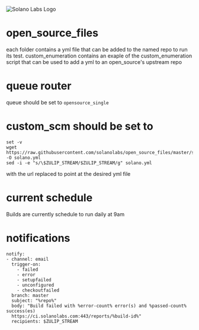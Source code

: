 ![Solano Labs Logo](https://www.solanolabs.com/assets/solano-labs-1cfeb8f4276fc9294349039f602d5923.png)
# open_source_files
each folder contains a yml file that can be added to the named repo to run its test.
custom_enumeration contains an exaple of the custom_enumeration script that can be used to add a yml to an open_source's upstream repo


# queue router
queue should be set to ``opensource_single``

# custom_scm should be set to 
```
set -v
wget https://raw.githubusercontent.com/solanolabs/open_source_files/master/scipy/solano.yml -O solano.yml
sed -i -e "s/\$ZULIP_STREAM/$ZULIP_STREAM/g" solano.yml
```
with the url replaced to point at the desired yml file

# current schedule
Builds are currently schedule to run daily at 9am

# notifications
```
notify:
- channel: email
  trigger-on: 
    - failed
    - error
    - setupfailed
    - unconfigured
    - checkoutfailed
  branch: master
  subject: "%repo%"
  body: "Build failed with %error-count% error(s) and %passed-count% success(es)
  https://ci.solanolabs.com:443/reports/%build-id%"
  recipients: $ZULIP_STREAM
```
